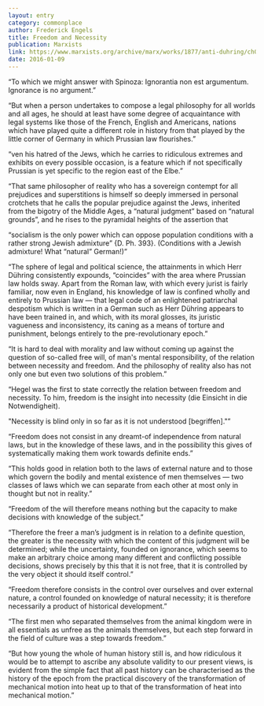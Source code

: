 ```yaml
---
layout: entry
category: commonplace
author: Frederick Engels
title: Freedom and Necessity
publication: Marxists
link: https://www.marxists.org/archive/marx/works/1877/anti-duhring/ch09.htm
date: 2016-01-09
---
```


“To which we might answer with Spinoza: Ignorantia non est argumentum. Ignorance is no argument.”

“But when a person undertakes to compose a legal philosophy for all worlds and all ages, he should at least have some degree of acquaintance with legal systems like those of the French, English and Americans, nations which have played quite a different role in history from that played by the little corner of Germany in which Prussian law flourishes.”

“ven his hatred of the Jews, which he carries to ridiculous extremes and exhibits on every possible occasion, is a feature which if not specifically Prussian is yet specific to the region east of the Elbe.”

“That same philosopher of reality who has a sovereign contempt for all prejudices and superstitions is himself so deeply immersed in personal crotchets that he calls the popular prejudice against the Jews, inherited from the bigotry of the Middle Ages, a “natural judgment” based on “natural grounds”, and he rises to the pyramidal heights of the assertion that

“socialism is the only power which can oppose population conditions with a rather strong Jewish admixture” {D. Ph. 393}. (Conditions with a Jewish admixture! What “natural” German!)”

“The sphere of legal and political science, the attainments in which Herr Dühring consistently expounds, “coincides” with the area where Prussian law holds sway. Apart from the Roman law, with which every jurist is fairly familiar, now even in England, his knowledge of law is confined wholly and entirely to Prussian law — that legal code of an enlightened patriarchal despotism which is written in a German such as Herr Dühring appears to have been trained in, and which, with its moral glosses, its juristic vagueness and inconsistency, its caning as a means of torture and punishment, belongs entirely to the pre-revolutionary epoch.”

“It is hard to deal with morality and law without coming up against the question of so-called free will, of man's mental responsibility, of the relation between necessity and freedom. And the philosophy of reality also has not only one but even two solutions of this problem.”

“Hegel was the first to state correctly the relation between freedom and necessity. To him, freedom is the insight into necessity (die Einsicht in die Notwendigheit).

"Necessity is blind only in so far as it is not understood [begriffen]."”

“Freedom does not consist in any dreamt-of independence from natural laws, but in the knowledge of these laws, and in the possibility this gives of systematically making them work towards definite ends.”

“This holds good in relation both to the laws of external nature and to those which govern the bodily and mental existence of men themselves — two classes of laws which we can separate from each other at most only in thought but not in reality.”

“Freedom of the will therefore means nothing but the capacity to make decisions with knowledge of the subject.”

“Therefore the freer a man’s judgment is in relation to a definite question, the greater is the necessity with which the content of this judgment will be determined; while the uncertainty, founded on ignorance, which seems to make an arbitrary choice among many different and conflicting possible decisions, shows precisely by this that it is not free, that it is controlled by the very object it should itself control.”

“Freedom therefore consists in the control over ourselves and over external nature, a control founded on knowledge of natural necessity; it is therefore necessarily a product of historical development.”

“The first men who separated themselves from the animal kingdom were in all essentials as unfree as the animals themselves, but each step forward in the field of culture was a step towards freedom.”

“But how young the whole of human history still is, and how ridiculous it would be to attempt to ascribe any absolute validity to our present views, is evident from the simple fact that all past history can be characterised as the history of the epoch from the practical discovery of the transformation of mechanical motion into heat up to that of the transformation of heat into mechanical motion.”

